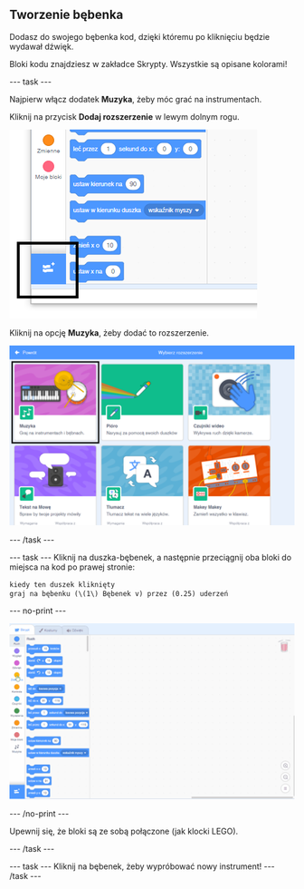 ## Tworzenie bębenka

Dodasz do swojego bębenka kod, dzięki któremu po kliknięciu będzie wydawał dźwięk.

Bloki kodu znajdziesz w zakładce Skrypty. Wszystkie są opisane kolorami!

\--- task \---

Najpierw włącz dodatek **Muzyka**, żeby móc grać na instrumentach.

Kliknij na przycisk **Dodaj rozszerzenie** w lewym dolnym rogu.

![podświetlony przycisk Dodaj rozszerzenie](images/add-extension-annotated.png)

Kliknij na opcję **Muzyka**, żeby dodać to rozszerzenie.

![podświetlone rozszerzenie muzyki](images/click-music-annotated.png)

\--- /task \---

\--- task \--- Kliknij na duszka-bębenek, a następnie przeciągnij oba bloki do miejsca na kod po prawej stronie:

```blocks3
kiedy ten duszek kliknięty
graj na bębenku (\(1\) Bębenek v) przez (0.25) uderzeń
```

\--- no-print \---

![zrzut ekranu](images/connect-block.gif)

\--- /no-print \---

Upewnij się, że bloki są ze sobą połączone (jak klocki LEGO).

\--- /task \---

\--- task \--- Kliknij na bębenek, żeby wypróbować nowy instrument! \--- /task \---